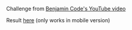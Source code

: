 <p>Challenge from <a href='https://youtu.be/9kULTUsPOgw' alt="benjamincode" target="_blank">Benjamin Code's YouTube video</a></p>
<p>Result <a href='https://mcdonald-jim.vercel.app/' alt="result_challenge" target="_blank">here</a> (only works in mobile version)</p>